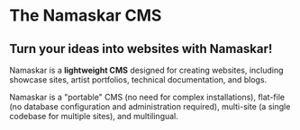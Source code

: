 # The Namaskar CMS

## Turn your ideas into websites with Namaskar!

Namaskar is a **lightweight CMS** designed for creating websites, including showcase sites, artist portfolios, technical documentation, and blogs.

Namaskar is a "portable" CMS (no need for complex installations), flat-file (no database configuration and administration required), multi-site (a single codebase for multiple sites), and multilingual.
